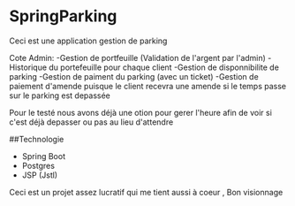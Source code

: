 # SpringParking
Ceci est une application gestion de parking

Cote Admin:
-Gestion de portfeuille (Validation de l'argent par l'admin)
-Historique du portefeuille pour chaque client
-Gestion de disponnibilite de parking
-Gestion de paiment du parking (avec un ticket)
-Gestion de paiement d'amende puisque le client recevra une amende si le temps passe sur le parking est depassée


Pour le testé nous avons déjà une otion pour gerer l'heure afin de voir si c'est déjà depasser ou pas au lieu d'attendre

##Technologie
 - Spring Boot
 - Postgres
 - JSP (Jstl)

Ceci est un projet assez lucratif qui me tient aussi à coeur , Bon visionnage

